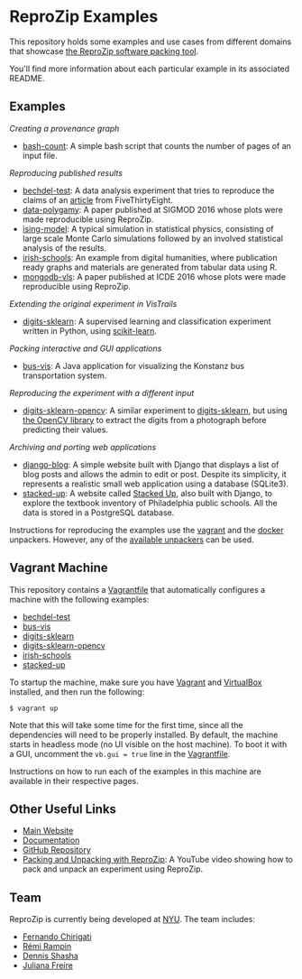 ReproZip Examples
=================

This repository holds some examples and use cases from different domains that showcase [the ReproZip software packing tool](https://vida-nyu.github.io/reprozip/).

You'll find more information about each particular example in its associated README.

Examples
--------

*Creating a provenance graph*

* [bash-count](bash-count): A simple bash script that counts the number of pages of an input file.

*Reproducing published results*

* [bechdel-test](bechdel-test): A data analysis experiment that tries to reproduce the claims of an [article](http://fivethirtyeight.com/features/the-dollar-and-cents-case-against-hollywoods-exclusion-of-women/) from FiveThirtyEight.
* [data-polygamy](data-polygamy): A paper published at SIGMOD 2016 whose plots were made reproducible using ReproZip.
* [ising-model](ising-model): A typical simulation in statistical physics, consisting of large scale Monte Carlo simulations followed by an involved statistical analysis of the results.
* [irish-schools](irish-schools): An example from digital humanities, where publication ready graphs and materials are generated from tabular data using R.
* [mongodb-vls](mongodb-vls): A paper published at ICDE 2016 whose plots were made reproducible using ReproZip. 

*Extending the original experiment in VisTrails*

* [digits-sklearn](digits-sklearn): A supervised learning and classification experiment written in Python, using [scikit-learn](http://scikit-learn.org/).

*Packing interactive and GUI applications*

* [bus-vis](bus-vis): A Java application for visualizing the Konstanz bus transportation system.

*Reproducing the experiment with a different input*

* [digits-sklearn-opencv](digits-sklearn-opencv): A similar experiment to [digits-sklearn](digits-sklearn), but using [the OpenCV library](http://opencv.org/) to extract the digits from a photograph before predicting their values.

*Archiving and porting web applications*

* [django-blog](django-blog): A simple website built with Django that displays a list of blog posts and allows the admin to edit or post. Despite its simplicity, it represents a realistic small web application using a database (SQLite3).
* [stacked-up](stacked-up): A website called [Stacked Up](http://stackedup.org/), also built with Django, to explore the textbook inventory of Philadelphia public schools. All the data is stored in a PostgreSQL database.

Instructions for reproducing the examples use the [vagrant](http://reprozip.readthedocs.io/en/stable/unpacking.html#the-vagrant-unpacker-building-a-virtual-machine) and the [docker](http://reprozip.readthedocs.io/en/stable/unpacking.html#the-docker-unpacker-building-a-docker-container) unpackers. However, any of the [available unpackers](http://reprozip.readthedocs.io/en/stable/unpacking.html#unpackers) can be used.

Vagrant Machine
---------------

This repository contains a [Vagrantfile](Vagrantfile) that automatically configures a machine with the following examples:

* [bechdel-test](bechdel-test)
* [bus-vis](bus-vis)
* [digits-sklearn](digits-sklearn)
* [digits-sklearn-opencv](digits-sklearn-opencv)
* [irish-schools](irish-schools)
* [stacked-up](stacked-up)

To startup the machine, make sure you have [Vagrant](https://www.vagrantup.com/) and [VirtualBox](https://www.virtualbox.org/) installed, and then run the following:

    $ vagrant up
    
Note that this will take some time for the first time, since all the dependencies will need to be properly installed. By default, the machine starts in headless mode (no UI visible on the host machine). To boot it with a GUI, uncomment the ``vb.gui = true`` line in the [Vagrantfile](Vagrantfile).

Instructions on how to run each of the examples in this machine are available in their respective pages.

Other Useful Links
------------------

* [Main Website](https://vida-nyu.github.io/reprozip/)
* [Documentation](http://reprozip.readthedocs.io/)
* [GitHub Repository](https://github.com/ViDA-NYU/reprozip)
* [Packing and Unpacking with ReproZip](https://www.youtube.com/watch?v=-zLPuwCHXo0): A YouTube video showing how to pack and unpack an experiment using ReproZip.

Team
----

ReproZip is currently being developed at [NYU](http://engineering.nyu.edu/). The team includes:

* [Fernando Chirigati](http://vgc.poly.edu/~fchirigati/)
* [Rémi Rampin](https://remram.fr/)
* [Dennis Shasha](http://cs.nyu.edu/shasha/)
* [Juliana Freire](http://vgc.poly.edu/~juliana/)
